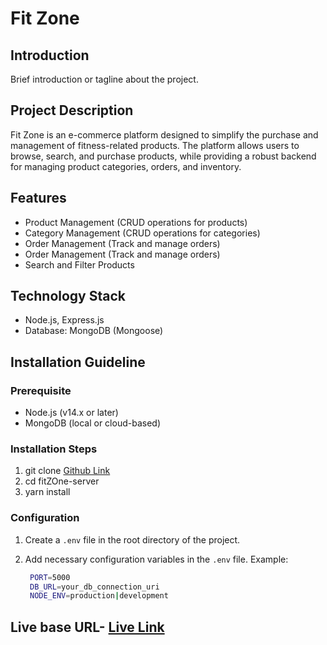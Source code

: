 # Fit Zone

## Introduction

Brief introduction or tagline about the project.

## Project Description

Fit Zone is an e-commerce platform designed to simplify the purchase and management of fitness-related products. The platform allows users to browse, search, and purchase products, while providing a robust backend for managing product categories, orders, and inventory.

## Features

- Product Management (CRUD operations for products)
- Category Management (CRUD operations for categories)
- Order Management (Track and manage orders)
- Order Management (Track and manage orders)
- Search and Filter Products

## Technology Stack

- Node.js, Express.js
- Database: MongoDB (Mongoose)


## Installation Guideline

### Prerequisite

- Node.js (v14.x or later)
- MongoDB (local or cloud-based)

### Installation Steps

1. git clone [Github Link](https://github.com/Rukshanarupu/fitZone-server.git)
2. cd fitZOne-server
3. yarn install

### Configuration

1. Create a `.env` file in the root directory of the project.
2. Add necessary configuration variables in the `.env` file.
   Example:
   
   ```bash
    PORT=5000
    DB_URL=your_db_connection_uri
    NODE_ENV=production|development
   ```

## Live base URL- [Live Link](https://fitzone-server.vercel.app/api)